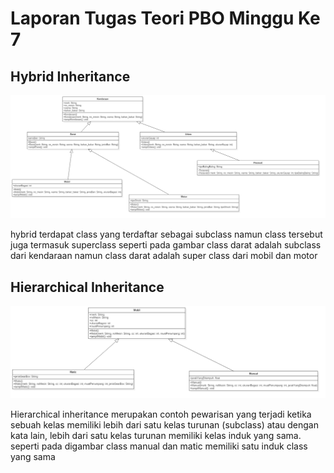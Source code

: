 # Laporan Tugas Teori PBO Minggu Ke 7

## Hybrid Inheritance

<img src="img/hybridinheritance.png">
<p> hybrid terdapat class yang terdaftar sebagai subclass namun class tersebut juga termasuk superclass seperti pada gambar class darat adalah subclass dari kendaraan namun class darat adalah super class dari mobil dan motor</p>

## Hierarchical Inheritance

<img src="img/hierarchicalinheritance.png">
<p>Hierarchical inheritance merupakan contoh pewarisan yang terjadi ketika sebuah kelas memiliki
lebih dari satu kelas turunan (subclass) atau dengan kata lain, lebih dari satu kelas turunan
memiliki kelas induk yang sama. seperti pada digambar class manual dan matic memiliki satu induk class yang sama</p>